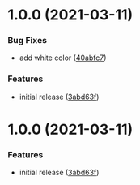 # 1.0.0 (2021-03-11)


### Bug Fixes

* add white color ([40abfc7](https://github.com/halv00rsen/core/commit/40abfc7cf38884ec57087a28e8b501e861525d45))


### Features

* initial release ([3abd63f](https://github.com/halv00rsen/core/commit/3abd63f39d2f7a154936aa6174747a48f2bfc051))

# 1.0.0 (2021-03-11)


### Features

* initial release ([3abd63f](https://github.com/halv00rsen/core/commit/3abd63f39d2f7a154936aa6174747a48f2bfc051))
